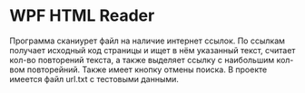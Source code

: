 # WPF HTML Reader
Программа сканиурет файл на наличие интернет ссылок. По ссылкам получает исходный код страницы и ищет в нём указанный текст, считает кол-во повторений текста, а также выделяет ссылку с наибольшим кол-вом повторейний. Также имеет кнопку отмены поиска.
В проекте имеется файл url.txt с тестовыми данными.
